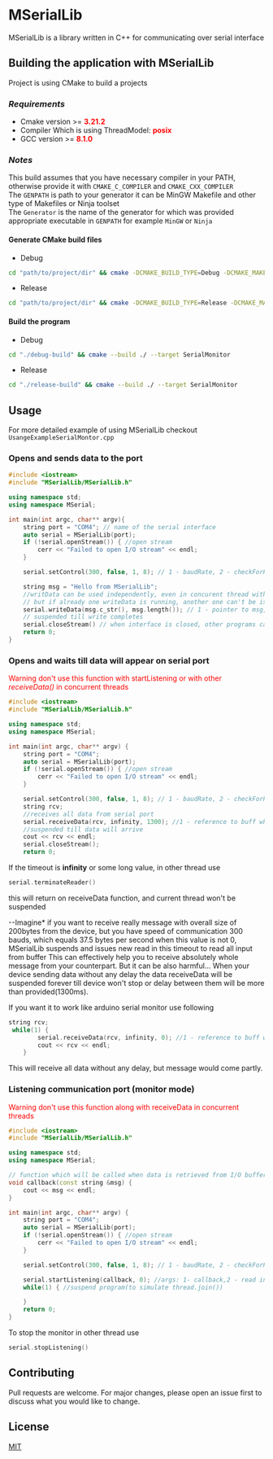 # MSerialLib

MSerialLib is a library written in C++ for communicating over serial interface

## Building the application with MSerialLib

Project is using CMake to build a projects

### *Requirements*

* Cmake version >= <span style="color:red; font-weight: bold">3.21.2</a><span>
* Compiler Which is using ThreadModel: <span style="color:red; font-weight: bold">posix</span>
* GCC version >= <span style="color:red; font-weight: bold">8.1.0</a><span>

### *Notes*

This build assumes that you have necessary compiler in your PATH, otherwise provide it with ```CMAKE_C_COMPILER```
and ```CMAKE_CXX_COMPILER```\
The ```GENPATH``` is path to your generator it can be MinGW Makefile and other type of Makefiles or Ninja toolset\
The ```Generator``` is the name of the generator for which was provided appropriate executable in ```GENPATH``` for
example ```MinGW``` or ```Ninja```

#### Generate CMake build files

* Debug

```bash
cd "path/to/project/dir" && cmake -DCMAKE_BUILD_TYPE=Debug -DCMAKE_MAKE_PROGRAM="GENPATH" -G Generator -S ./ -B ./debug-build
```

* Release

```bash
cd "path/to/project/dir" && cmake -DCMAKE_BUILD_TYPE=Release -DCMAKE_MAKE_PROGRAM="GENPATH" -G Generator -S ./ -B ./release-build
```

#### Build the program

* Debug

```bash
cd "./debug-build" && cmake --build ./ --target SerialMonitor
```

* Release

```bash
cd "./release-build" && cmake --build ./ --target SerialMonitor
```

## Usage
For more detailed example of using MSerialLib  checkout ```UsangeExampleSerialMontor.cpp``` 
### Opens and sends data to the port

```c++
#include <iostream>
#include "MSerialLib/MSerialLib.h"

using namespace std;
using namespace MSerial;

int main(int argc, char** argv){
    string port = "COM4"; // name of the serial interface
    auto serial = MSerialLib(port);
    if (!serial.openStream()) { //open stream
        cerr << "Failed to open I/O stream" << endl;
    }

    serial.setControl(300, false, 1, 8); // 1 - baudRate, 2 - checkForParity, 3 - stopBits, 4 - byteSize(usually 8)

    string msg = "Hello from MSerialLib";
    //writData can be used independently, even in concurent thread with receiveData
    // but if already one writeData is running, another one can't be issued until first one will finish it's writing 
    serial.writeData(msg.c_str(), msg.length()); // 1 - pointer to msg, 2 - length of data which should be sent
    // suspended till write completes
    serial.closeStream() // when interface is closed, other programs can use it
    return 0;
}
```

### Opens and waits till data will appear on serial port

<span style="color: red">Warning don't use this function with startListening or with other <em>receiveData()</em> in concurrent threads</span>

```c++
#include <iostream>
#include "MSerialLib/MSerialLib.h"

using namespace std;
using namespace MSerial;

int main(int argc, char** argv) {
    string port = "COM4";
    auto serial = MSerialLib(port);
    if (!serial.openStream()) { //open stream
        cerr << "Failed to open I/O stream" << endl;
    }

    serial.setControl(300, false, 1, 8); // 1 - baudRate, 2 - checkForParity, 3 - stopBits, 4 - byteSize(usually 8)
    string rcv;
    //receives all data from serial port
    serial.receiveData(rcv, infinity, 1300); //1 - reference to buff where info will be stored, 2 - timeout(ms) how for receive event, 3 - read interval timeout
    //suspended till data will arrive
    cout << rcv << endl;
    serial.closeStream();
    return 0;
```
If the timeout is **infinity** or some long value, in other thread use
```c++
serial.terminateReader()
```
this will return on receiveData function, and current thread won't be suspended


--Imagine* if you want to receive really message with overall size of 200bytes from the device,
but you have speed of communication 300 bauds, which equals 37.5 bytes per second
when this value is not 0, MSerialLib suspends and issues new read in this timeout to read all input from buffer
This can effectively help you to receive absolutely whole message from your counterpart. But it can be also 
harmful... When your device sending data without any delay the data receiveData will be suspended forever till device won't
stop or delay between them will be more than provided(1300ms).

If you want it to work like arduino serial monitor use following
```c++
string rcv;
 while(1) {
        serial.receiveData(rcv, infinity, 0); //1 - reference to buff where info will be stored, 2 - timeout(ms) how for receive event, 3 - read interval timeout
        cout << rcv << endl;
    }
```
This will receive all data without any delay, but message would come partly.
### Listening communication port (monitor mode)
<span style="color: red"> Warning don't use this function along with receiveData in concurrent threads</span>

```c++
#include <iostream>
#include "MSerialLib/MSerialLib.h"

using namespace std;
using namespace MSerial;

// function which will be called when data is retrieved from I/O buffer
void callback(const string &msg) {
    cout << msg << endl;
}

int main(int argc, char** argv) {
    string port = "COM4";
    auto serial = MSerialLib(port);
    if (!serial.openStream()) { //open stream
        cerr << "Failed to open I/O stream" << endl;
    }

    serial.setControl(300, false, 1, 8); // 1 - baudRate, 2 - checkForParity, 3 - stopBits, 4 - byteSize(usually 8)

    serial.startListening(callback, 0); //args: 1- callback,2 - read interval timeout  listens port and when data is available call the callback and passing retrieved data there
    while(1) { //suspend program(to simulate thread.join())

    }
    return 0;
}
```

To stop the monitor in other thread use

```c++
serial.stopListening()
```




## Contributing

Pull requests are welcome. For major changes, please open an issue first
to discuss what you would like to change.

## License

[MIT](https://choosealicense.com/licenses/mit/)